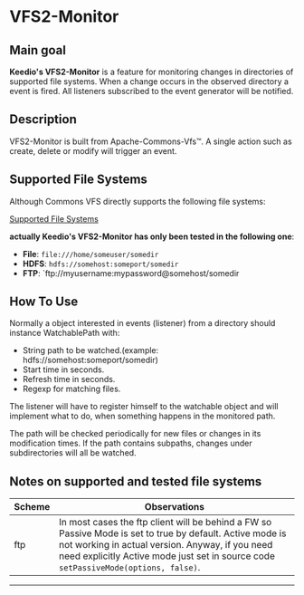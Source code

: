 # VFS2-Monitor

## Main goal
**Keedio's VFS2-Monitor** is a feature for monitoring changes in directories of supported file systems. When a change occurs in the observed directory a event is fired. All listeners subscribed to the event generator will be notified.

## Description
VFS2-Monitor is built from Apache-Commons-Vfs™. 
A single action such as create, delete or modify will trigger an event.

## Supported File Systems
Although Commons VFS directly supports the following file systems:

[Supported File Systems](https://commons.apache.org/proper/commons-vfs/filesystems.html)
 
**actually Keedio's VFS2-Monitor has only been tested in the following one**: 

* **File**: `file:///home/someuser/somedir`
* **HDFS**: `hdfs://somehost:someport/somedir`
* **FTP**:  `ftp://myusername:mypassword@somehost/somedir

## How To Use
Normally a object interested in events (listener) from a directory should instance WatchablePath with:

* String path to be watched.(example:  hdfs://somehost:someport/somedir)
* Start time in seconds.
* Refresh time in seconds.
* Regexp for matching files.

The listener will have to register himself to the watchable object and will implement what to do, when something happens in the monitored path.

The path will be checked periodically for new files or changes in its modification times.
If the path contains subpaths, changes under subdirectories will all be watched.

## Notes on supported and tested file systems ##

| Scheme | Observations |
| ------ | ------ | 
|  ftp  |   In most cases the ftp client will be behind a FW so Passive Mode is set to true by default. Active mode is not working in actual version. Anyway, if you need need explicitly Active mode just set in source code `setPassiveMode(options, false)`.   


* * *
